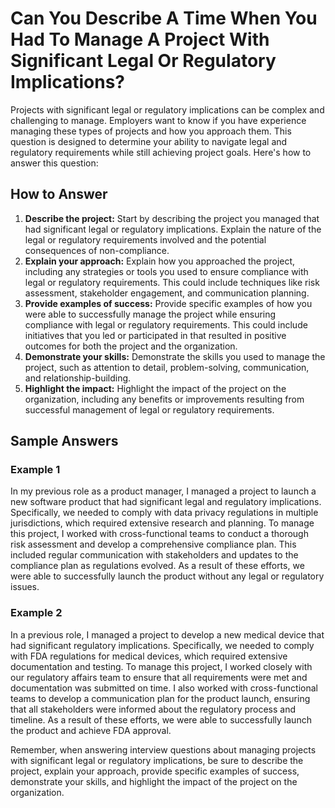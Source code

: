 Can You Describe A Time When You Had To Manage A Project With Significant Legal Or Regulatory Implications?
================================================================================================================================

Projects with significant legal or regulatory implications can be complex and challenging to manage. Employers want to know if you have experience managing these types of projects and how you approach them. This question is designed to determine your ability to navigate legal and regulatory requirements while still achieving project goals. Here's how to answer this question:

How to Answer
-------------

1. **Describe the project:** Start by describing the project you managed that had significant legal or regulatory implications. Explain the nature of the legal or regulatory requirements involved and the potential consequences of non-compliance.
2. **Explain your approach:** Explain how you approached the project, including any strategies or tools you used to ensure compliance with legal or regulatory requirements. This could include techniques like risk assessment, stakeholder engagement, and communication planning.
3. **Provide examples of success:** Provide specific examples of how you were able to successfully manage the project while ensuring compliance with legal or regulatory requirements. This could include initiatives that you led or participated in that resulted in positive outcomes for both the project and the organization.
4. **Demonstrate your skills:** Demonstrate the skills you used to manage the project, such as attention to detail, problem-solving, communication, and relationship-building.
5. **Highlight the impact:** Highlight the impact of the project on the organization, including any benefits or improvements resulting from successful management of legal or regulatory requirements.

Sample Answers
--------------

### Example 1

In my previous role as a product manager, I managed a project to launch a new software product that had significant legal and regulatory implications. Specifically, we needed to comply with data privacy regulations in multiple jurisdictions, which required extensive research and planning. To manage this project, I worked with cross-functional teams to conduct a thorough risk assessment and develop a comprehensive compliance plan. This included regular communication with stakeholders and updates to the compliance plan as regulations evolved. As a result of these efforts, we were able to successfully launch the product without any legal or regulatory issues.

### Example 2

In a previous role, I managed a project to develop a new medical device that had significant regulatory implications. Specifically, we needed to comply with FDA regulations for medical devices, which required extensive documentation and testing. To manage this project, I worked closely with our regulatory affairs team to ensure that all requirements were met and documentation was submitted on time. I also worked with cross-functional teams to develop a communication plan for the product launch, ensuring that all stakeholders were informed about the regulatory process and timeline. As a result of these efforts, we were able to successfully launch the product and achieve FDA approval.

Remember, when answering interview questions about managing projects with significant legal or regulatory implications, be sure to describe the project, explain your approach, provide specific examples of success, demonstrate your skills, and highlight the impact of the project on the organization.

